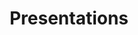 ---
# title: Presentations
# cms_exclude: true

# design:
#   # Section spacing
#   spacing: '5rem'

# # Page sections
# sections:
#   - block: collection
#     id: presentations
#     content:
#       title: Presentations
#       filters:
#         folders:
#           - event
#     design:
#       view: article-grid
#       columns: 3

# view: article-grid





title: Presentations
summary: My presentations
type: landing

cascade:
  - _target:
      kind: page
    params:
      show_breadcrumb: true

sections:
  - block: collection
    content:
      title: Presentations
      count: 0
      filters:
        folders:
          - event
    design:
      view: article-grid
      columns: 3
---